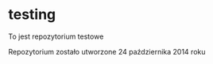 testing
=======

To jest repozytorium testowe

Repozytorium zostało utworzone 24 października 2014 roku
